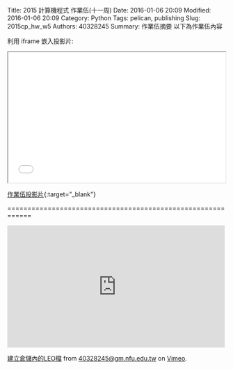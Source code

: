 Title: 2015 計算機程式 作業伍(十一周)
Date: 2016-01-06 20:09
Modified: 2016-01-06 20:09
Category: Python
Tags: pelican, publishing
Slug: 2015cp_hw_w5
Authors: 40328245
Summary: 作業伍摘要
以下為作業伍內容

利用 iframe 嵌入投影片:

<iframe src="simplest5.html" width="500" height="300"></iframe>

[作業伍投影片](simplest5.html){:target="_blank"}

============================================================


 <iframe src="https://player.vimeo.com/video/150795426" width="500" height="281" frameborder="0" webkitallowfullscreen mozallowfullscreen allowfullscreen></iframe> <p><a href="https://vimeo.com/150795426">建立倉儲內的LEO檔</a> from <a href="https://vimeo.com/user45396653">40328245@gm.nfu.edu.tw</a> on <a href="https://vimeo.com">Vimeo</a>.</p>
 
